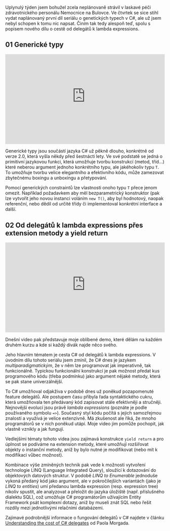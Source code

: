 <!-- dcterms:title = C# pro mírně pokročilé: Generické typy a od delegátů po lambda expression -->
<!-- dcterms:abstract = Uplynulý týden jsem bohužel strávil neplánovaně v nemocnici, což poněkud narušilo mé plány na vydávání nového seriálu o C# na kanálu Z-TECH. Dnes jsem vydal nový díl o cestě od delegátů k lambda expressions, ale v článku bude řeč i o generických typech z týdne minulého. -->
<!-- dcterms:creator = Michal Altair Valášek -->
<!-- x4w:pictureUrl = /perex-pictures/20210902-csharp-generika-delegati.jpg -->
<!-- x4w:pictureWidth = 150 -->
<!-- x4w:pictureHeight = 150 -->
<!-- x4w:coverUrl = /cover-pictures/20210902-csharp-generika-delegati.jpg-->
<!-- x4w:category = Z-TECH -->
<!-- x4w:category = IT -->
<!-- x4w:serial = C# pro mírně pokročilé -->
<!-- dcterms:dateAccepted = 2021-09-02 -->

Uplynulý týden jsem bohužel zcela neplánovaně strávil v laskavé péči zdravotnického personálu Nemocnice na Bulovce. Ve čtvrtek se sice stihl vydat naplánovaný první díl seriálu o genetických typech v C#, ale už jsem nebyl schopen k tomu nic napsat. Činím tak tedy alespoň teď, spolu s popisem nového dílu o cestě od delegátů k lambda expressions.

## 01 Generické typy

<div style="position:relative;padding-top:56.25%;">
  <iframe src="https://www.youtube-nocookie.com/embed/2sIdPVo-GZM" frameborder="0" allowfullscreen allow="accelerometer; autoplay; encrypted-media; gyroscope; picture-in-picture" style="position:absolute;top:0;left:0;width:100%;height:100%;"></iframe>
</div>

Generické typy jsou součástí jazyka C# už pěkně dlouho, konkrétně od verze 2.0, která vyšla někdy před šestnácti lety. Ve své podstatě se jedná o primitivní jazykovou funkci, která umožňuje tvorbu konstrukcí (metod, tříd...) které neberou argument jednoho konkrétního typu, ale jakéhokoliv typu `T`. To umožňuje tvorbu velice elegantního a efektivního kódu, může zamezovat zbytečnému boxingu a unboxingu a přetypování.

Pomocí generických constraintů lze vlastnosti onoho typu `T` přece jenom omezit. Například požadavkem aby měl bezparametrický konstruktor (pak lze vytvořit jeho novou instanci voláním `new T()`, aby byl hodnotový, naopak referenční, nebo dědil od určité třídy či implementoval konkrétní interface a další.

## 02 Od delegátů k lambda expressions přes extension metody a yield return

<div style="position:relative;padding-top:56.25%;">
  <iframe src="https://www.youtube-nocookie.com/embed/o9_L_DQ0IJ0" frameborder="0" allowfullscreen allow="accelerometer; autoplay; encrypted-media; gyroscope; picture-in-picture" style="position:absolute;top:0;left:0;width:100%;height:100%;"></iframe>
</div>

Dnešní video pak představuje moje oblíbené demo, které dělám na každém druhém kurzu a kde si každý divák najde něco svého.

Jeho hlavním tématem je cesta C# od delegátů k lambda expressions. V úvodním dílu tohoto seriálu jsem zmínil, že C# dnes je jazykem _multiparadigmatickým_, že v něm lze programovat jak imperativně, tak funkcionálně. Typickou funkcionální konstrukcí je pak možnost předat kus programového kódu (třeba podmínku) jako argument nějaké metody, která se pak stane univerzálnější.

To C# umožňoval odjakživa v podobě dnes už poněkud pozapomenuté feature delegátů. Ale postupem času přibyla řada syntaktického cukru, která umožňovala ten předávaný kód zapisovat stále efektivněji a stručněji. Nejnovější evolucí jsou právě _lambda expressions_ (poznáte je podle používaného symbolu `=>`). Současný styl kódu počítá s jejich samozřejmou znalostí a využívá je velice extenzivně. Má zkušenost ale říká, že mnoho programátorů se v nich poněkud utápí. Moje video jim pomůže pochopit, jak vlastně vznikly a jak fungují.

Vedlejšími tématy tohoto videa jsou zajímavá konstrukce `yield return` a pro úplnost se podíváme na extension metody, které umožňují rozšiřovat objekty o instanční metody, aniž by bylo nutné je modifikovat (nebo mít k modifikaci vůbec možnost).

Kombinace výše zmíněných technik pak vede k možnosti vytvoření technologie LINQ (Language Integrated Query), sloužící k dotazování do objektových datových struktur. V podobě _LINQ to Enumerable_ jednoduše vykoná předaný kód jako argument, ale v pokročilejších variantách (jako je _LINQ to entities_) umí předanou lambda expression (resp. expression tree) nikoliv spustit, ale analyzovat a přeložit do jazyka úložiště (např. příslušného dialektu SQL), což umožňuje C# programátorům užívajícím Entity Framework psát komplexní dotazy, aniž by museli znát SQL nebo řešit rozdíly mezi jednotlivými relačními databázemi.

Zajímavé podrobnější informace o fungování delegátů v C# najdete v článku [Understanding the cost of C# delegates](https://devblogs.microsoft.com/dotnet/understanding-the-cost-of-csharp-delegates/) od Paola Morgada.